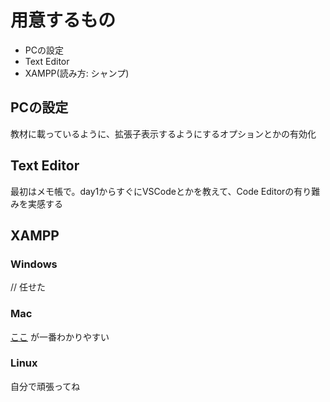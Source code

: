 # 用意するもの
- PCの設定
- Text Editor
- XAMPP(読み方: シャンプ)

## PCの設定
教材に載っているように、拡張子表示するようにするオプションとかの有効化

## Text Editor
最初はメモ帳で。day1からすぐにVSCodeとかを教えて、Code Editorの有り難みを実感する

## XAMPP
### Windows
// 任せた

### Mac

[ここ](https://blanche-toile.com/web/mac-xampp) が一番わかりやすい

### Linux
自分で頑張ってね